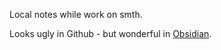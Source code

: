 Local notes while work on smth.

Looks ugly in Github - but wonderful in [Obsidian](https://obsidian.md/).
